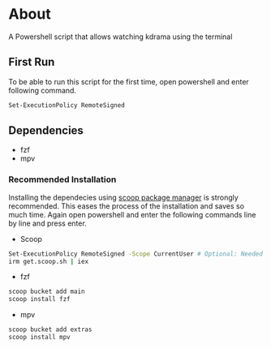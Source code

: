 # About
A Powershell script that allows watching kdrama using the terminal
## First Run
To be able to run this script for the first time, open powershell and enter following command.
```sh
Set-ExecutionPolicy RemoteSigned
```
## Dependencies

- fzf  
- mpv  

### Recommended Installation

Installing the dependecies using [scoop package manager](https://scoop.sh/) is strongly recommended. This eases the process of the installation and saves so much time. Again open powershell and enter the following commands line by line and press enter.

- Scoop
```sh
Set-ExecutionPolicy RemoteSigned -Scope CurrentUser # Optional: Needed to run a remote script the first time
irm get.scoop.sh | iex
```
- fzf
```sh
scoop bucket add main
scoop install fzf
```
- mpv
```sh
scoop bucket add extras
scoop install mpv
```



